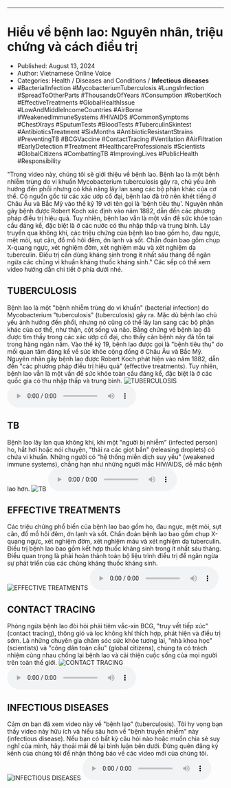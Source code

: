 
---

# Hiểu về bệnh lao: Nguyên nhân, triệu chứng và cách điều trị

- Published: August 13, 2024
- Author: Vietnamese Online Voice
- Categories: Health / Diseases and Conditions / **Infectious diseases**
- #BacterialInfection #MycobacteriumTuberculosis #LungsInfection #SpreadToOtherParts #ThousandsOfYears #Consumption #RobertKoch #EffectiveTreatments #GlobalHealthIssue #LowAndMiddleIncomeCountries #AirBorne #WeakenedImmuneSystems #HIVAIDS #CommonSymptoms #ChestXrays #SputumTests #BloodTests #TuberculinSkintest #AntibioticsTreatment #SixMonths #AntibioticResistantStrains #PreventingTB #BCGVaccine #ContactTracing #Ventilation #AirFiltration #EarlyDetection #Treatment #HealthcareProfessionals #Scientists #GlobalCitizens #CombattingTB #ImprovingLives #PublicHealth #Responsibility

"Trong video này, chúng tôi sẽ giới thiệu về bệnh lao. Bệnh lao là một bệnh nhiễm trùng do vi khuẩn Mycobacterium tuberculosis gây ra, chủ yếu ảnh hưởng đến phổi nhưng có khả năng lây lan sang các bộ phận khác của cơ thể. Có nguồn gốc từ các xác ướp cổ đại, bệnh lao đã trở nên khét tiếng ở Châu Âu và Bắc Mỹ vào thế kỷ 19 với tên gọi là 'bệnh tiêu thụ'. Nguyên nhân gây bệnh được Robert Koch xác định vào năm 1882, dẫn đến các phương pháp điều trị hiệu quả. Tuy nhiên, bệnh lao vẫn là một vấn đề sức khỏe toàn cầu đáng kể, đặc biệt là ở các nước có thu nhập thấp và trung bình. Lây truyền qua không khí, các triệu chứng của bệnh lao bao gồm ho, đau ngực, mệt mỏi, sụt cân, đổ mồ hôi đêm, ớn lạnh và sốt. Chẩn đoán bao gồm chụp X-quang ngực, xét nghiệm đờm, xét nghiệm máu và xét nghiệm da tuberculin. Điều trị cần dùng kháng sinh trong ít nhất sáu tháng để ngăn ngừa các chủng vi khuẩn kháng thuốc kháng sinh." Các sếp có thể xem video hướng dẫn chi tiết ở phía dưới nhé.


## TUBERCULOSIS

Bệnh lao là một "bệnh nhiễm trùng do vi khuẩn" (bacterial infection) do Mycobacterium "tuberculosis" (tuberculosis) gây ra. Mặc dù bệnh lao chủ yếu ảnh hưởng đến phổi, nhưng nó cũng có thể lây lan sang các bộ phận khác của cơ thể, như thận, cột sống và não. Bằng chứng về bệnh lao đã được tìm thấy trong các xác ướp cổ đại, cho thấy căn bệnh này đã tồn tại trong hàng ngàn năm. Vào thế kỷ 19, bệnh lao được gọi là "bệnh tiêu thụ" do mối quan tâm đáng kể về sức khỏe cộng đồng ở Châu Âu và Bắc Mỹ. Nguyên nhân gây bệnh lao được Robert Koch phát hiện vào năm 1882, dẫn đến "các phương pháp điều trị hiệu quả" (effective treatments). Tuy nhiên, bệnh lao vẫn là một vấn đề sức khỏe toàn cầu đáng kể, đặc biệt là ở các quốc gia có thu nhập thấp và trung bình.
![TUBERCULOSIS](https://http-archiver-apis-production-80.schnworks.com/storage/images/transitions/2024-08-13/transition--7201055740-Montserrat-Thin-4A148C.jpg)
<audio controls>
    <source src="https://http-archiver-apis-production-80.schnworks.com/storage/storage/audio/file-20314257164.mp3" type="audio/mpeg">
</audio>



## TB

Bệnh lao lây lan qua không khí, khi một "người bị nhiễm" (infected person) ho, hắt hơi hoặc nói chuyện, "thải ra các giọt bắn" (releasing droplets) có chứa vi khuẩn. Những người có "hệ thống miễn dịch suy yếu" (weakened immune systems), chẳng hạn như những người mắc HIV/AIDS, dễ mắc bệnh lao hơn.
![TB](https://http-archiver-apis-production-80.schnworks.com/storage/images/transitions/2024-08-13/transition--26404936015-Montserrat-Regular-1A237E.jpg)
<audio controls>
    <source src="https://http-archiver-apis-production-80.schnworks.com/storage/storage/audio/file-18007445140.mp3" type="audio/mpeg">
</audio>



## EFFECTIVE TREATMENTS

Các triệu chứng phổ biến của bệnh lao bao gồm ho, đau ngực, mệt mỏi, sụt cân, đổ mồ hôi đêm, ớn lạnh và sốt. Chẩn đoán bệnh lao bao gồm chụp X-quang ngực, xét nghiệm đờm, xét nghiệm máu và xét nghiệm da tuberculin. Điều trị bệnh lao bao gồm kết hợp thuốc kháng sinh trong ít nhất sáu tháng. Điều quan trọng là phải hoàn thành toàn bộ liệu trình điều trị để ngăn ngừa sự phát triển của các chủng kháng thuốc kháng sinh.
![EFFECTIVE TREATMENTS](https://http-archiver-apis-production-80.schnworks.com/storage/images/transitions/2024-08-13/transition--38084228877-Montserrat-SemiBold-4A148C.jpg)
<audio controls>
    <source src="https://http-archiver-apis-production-80.schnworks.com/storage/storage/audio/file-13302385507.mp3" type="audio/mpeg">
</audio>



## CONTACT TRACING

Phòng ngừa bệnh lao đòi hỏi phải tiêm vắc-xin BCG, "truy vết tiếp xúc" (contact tracing), thông gió và lọc không khí thích hợp, phát hiện và điều trị sớm. Là những chuyên gia chăm sóc sức khỏe tương lai, "nhà khoa học" (scientists) và "công dân toàn cầu" (global citizens), chúng ta có trách nhiệm cùng nhau chống lại bệnh lao và cải thiện cuộc sống của mọi người trên toàn thế giới.
![CONTACT TRACING](https://http-archiver-apis-production-80.schnworks.com/storage/images/transitions/2024-08-13/transition-25566132272-Montserrat-SemiBold-1A237E.jpg)
<audio controls>
    <source src="https://http-archiver-apis-production-80.schnworks.com/storage/storage/audio/file-22080798377.mp3" type="audio/mpeg">
</audio>



## INFECTIOUS DISEASES

Cảm ơn bạn đã xem video này về "bệnh lao" (tuberculosis). Tôi hy vọng bạn thấy video này hữu ích và hiểu sâu hơn về "bệnh truyền nhiễm" này (infectious disease). Nếu bạn có bất kỳ câu hỏi nào hoặc muốn chia sẻ suy nghĩ của mình, hãy thoải mái để lại bình luận bên dưới. Đừng quên đăng ký kênh của chúng tôi để nhận thông báo về các video mới của chúng tôi.
![INFECTIOUS DISEASES](https://http-archiver-apis-production-80.schnworks.com/storage/images/transitions/2024-08-13/transition-15134799797-Montserrat-SemiBold-7B1FA2.jpg)
<audio controls>
    <source src="https://http-archiver-apis-production-80.schnworks.com/storage/storage/audio/file-12596653313.mp3" type="audio/mpeg">
</audio>

